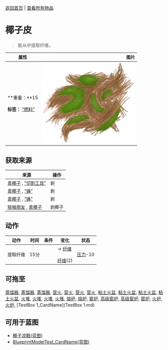 [返回首页](index.md)   |  [查看所有物品](object.md)
# 椰子皮  
> 能从中提取纤维。  
  
  属性  |   图片   
 ----  |  ----:   
 **重量：**15<br><br>**标签：**	[“燃料”](tag_Fuel.md)  |  ![](Sprite/CoconutHusk.png)   
  
## 获取来源  
来源  |  操作  
----  |  ----  
[青椰子](CoconutHusked.md) , [“切割工具”](tag_Cutter.md)  |  剥  
[青椰子](CoconutHusked.md) , [“锤”](tag_Axe.md)  |  剥  
[青椰子](CoconutHusked.md) , [“锤”](tag_Hammer.md)  |  剥  
[猕猴朋友](MacaqueFriend.md) , [青椰子](CoconutHusked.md)  |  剥椰子  
## 动作  
动作  |  时间  |  条件  |  变化  |  状态  
----  |  ----  |  ----  |  ----  |  ----  
提取纤维  |  15分  |    |  → [纤维](Fibers.md)<br><br>[纤维](Fibers.md)(2)  |  [压力](Stress.md)-10  
## 可拖至  
[蒸馏器](AlembicOff.md), [蒸馏器](AlembicOff.md), [蒸馏器](AlembicOn.md), [营火](Campfire.md), [营火](Campfire.md), [营火](CampfireExtinguished.md), [营火](CampfireExtinguished.md), [粘土火盆](ClayFirePit.md), [粘土火盆](ClayFirePit.md), [粘土火盆](ClayFirePitExtinguished.md), [粘土火盆](ClayFirePitExtinguished.md), [火堆](Fire.md), [火堆](Fire.md), [火堆](FireExtinguished.md), [火堆](FireExtinguished.md), [熔炉](Forge.md), [熔炉](ForgeExtinguished.md), [窑炉](Kiln.md), [高级窑炉](KilnAdvanced.md), [高级窑炉](KilnAdvancedExtinguished.md), [窑炉](KilnExtinguished.md), [火炉](Stove.md), [火炉](StoveExtinguished.md), [TestBox 1_CardName](TestBox 1.md)  
## 可用于蓝图  
- [椰子凉鞋(蓝图)](Bp_CoconutSandals.md)  
- [BlueprintModelTest_CardName(蓝图)](BlueprintModelTest.md)  
  
  
